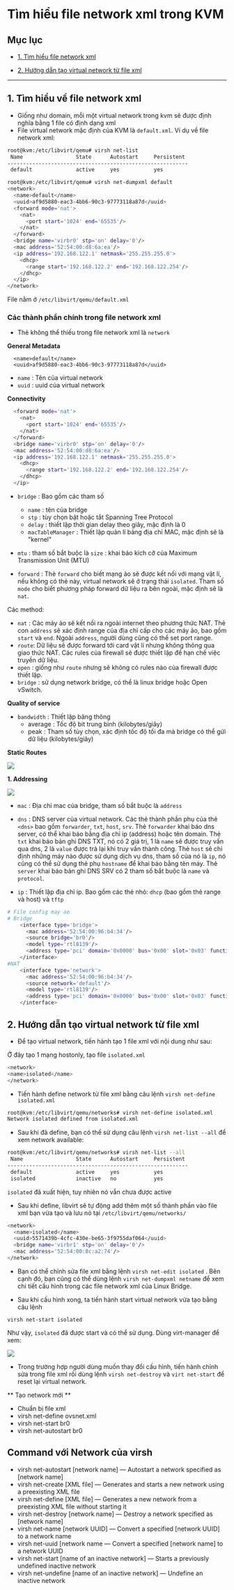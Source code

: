 # Tìm hiểu file network xml trong KVM

## Mục lục

- [1. Tìm hiểu file network xml](#gioi-thieu)

- [2. Hướng dẫn tạo virtual network từ file xml](#tao-network)

----------

## <a name="gioi-thieu"> 1. Tìm hiểu về file network xml </a>

- Giống như domain, mỗi một virtual network trong kvm sẽ được định nghĩa bằng 1 file có định dạng xml
- File virtual network mặc định của KVM là `default.xml`. Ví dụ về file network xml:
```sh
root@kvm:/etc/libvirt/qemu# virsh net-list
 Name                 State      Autostart     Persistent
----------------------------------------------------------
 default              active     yes           yes

root@kvm:/etc/libvirt/qemu# virsh net-dumpxml default
<network>
  <name>default</name>
  <uuid>af9d5880-eac3-4bb6-90c3-97773118a87d</uuid>
  <forward mode='nat'>
    <nat>
      <port start='1024' end='65535'/>
    </nat>
  </forward>
  <bridge name='virbr0' stp='on' delay='0'/>
  <mac address='52:54:00:d8:6a:ea'/>
  <ip address='192.168.122.1' netmask='255.255.255.0'>
    <dhcp>
      <range start='192.168.122.2' end='192.168.122.254'/>
    </dhcp>
  </ip>
</network>
```
File nằm ở `/etc/libvirt/qemu/default.xml`

### Các thành phần chính trong file network xml

- Thẻ không thể thiếu trong file network xml là `network`

**General Metadata**
```  
  <name>default</name>
  <uuid>af9d5880-eac3-4bb6-90c3-97773118a87d</uuid>
```
- `name` : Tên của virtual network
- `uuid` : uuid của virtual network

**Connectivity**
```sh
  <forward mode='nat'>
    <nat>
      <port start='1024' end='65535'/>
    </nat>
  </forward>
  <bridge name='virbr0' stp='on' delay='0'/>
  <mac address='52:54:00:d8:6a:ea'/>
  <ip address='192.168.122.1' netmask='255.255.255.0'>
    <dhcp>
      <range start='192.168.122.2' end='192.168.122.254'/>
    </dhcp>
  </ip>
```
- `bridge` : Bao gồm các tham số
  - `name` : tên của bridge
  - `stp` : tùy chọn bật hoặc tắt Spanning Tree Protocol
  - `delay` : thiết lập thời gian delay theo giây, mặc định là 0
  - `macTableManager` : Thiết lập quản lí bảng địa chỉ MAC, mặc định sẽ là "kernel"
  

- `mtu` : tham số bắt buộc là `size` : khai báo kích cỡ của Maximum Transmission Unit (MTU) 
- `forward` : Thẻ `forward` cho biết mạng ảo sẽ được kết nối với mạng vật lí, nếu không có thẻ này, virtual network sẽ ở trạng thái `isolated`. Tham số `mode` cho biết phương pháp forward dữ liệu ra bên ngoài, mặc định sẽ là `nat`. 

Các method:

- `nat` : Các máy ảo sẽ kết nối ra ngoài internet theo phương thức NAT. Thẻ con `address` sẽ xác định range của địa chỉ cấp cho các máy ảo, bao gồm `start` và `end`. Ngoài `address`, người dùng cũng có thể set port range.
- `route`: Dữ liệu sẽ được forward tới card vật lí nhưng không thông qua giao thức NAT. Các rules của firewall sẽ được thiết lập để hạn chế việc truyền dữ liệu.
- `open` : giống như `route` nhưng sẽ không có rules nào của firewall được thiết lập.
- `bridge` : sử dụng network bridge, có thể là linux bridge hoặc Open vSwitch.

**Quality of service**

- `bandwidth` : Thiết lập băng thông
  - average : Tốc độ bit trung bình (kilobytes/giây)
  - peak : Tham số tùy chọn, xác định tốc độ tối đa mà bridge có thể gửi dữ liệu (kilobytes/giây)

**Static Routes**

<img src="https://i.imgur.com/kVNyu3j.png">

**1. Addressing**

<img src="https://i.imgur.com/JyMwVCK.png">

- `mac` : Địa chỉ mac của bridge, tham số bắt buộc là `address`
- `dns` : DNS server của virtual network. Các thẻ thành phần phụ của thẻ `<dns>` bao gồm `forwarder`, `txt`, `host`, `srv`.
  Thẻ `forwarder` khai báo dns server, có thể khai báo bằng địa chỉ ip (address) hoặc tên domain.
  Thẻ `txt` khai báo bản ghi DNS TXT, nó có 2 giá trị, 1 là `name` sẽ được truy vấn qua dns, 2 là `value` được trả lại khi truy vấn thành công.
  Thẻ `host` sẽ chỉ định những máy nào được sử dụng dịch vụ dns, tham số của nó là `ip`, nó cũng có thể sử dụng thẻ phụ `hostname` để khai báo bằng tên máy.
  Thẻ `server` khai báo bản ghi DNS SRV có 2 tham số bắt buộc là `name` và `protocol`.

- `ip` : Thiết lập địa chỉ ip. Bao gồm các thẻ nhỏ: `dhcp` (bao gồm thẻ range và host) và `tftp`
```sh
# File config may ao
# Bridge
    <interface type='bridge'>
      <mac address='52:54:00:96:b4:34'/>
      <source bridge='br0'/>
      <model type='rtl8139'/>
      <address type='pci' domain='0x0000' bus='0x00' slot='0x03' function='0x0'/>
    </interface>
#NAT
	<interface type='network'>
      <mac address='52:54:00:96:b4:34'/>
      <source network='default'/>
      <model type='rtl8139'/>
      <address type='pci' domain='0x0000' bus='0x00' slot='0x03' function='0x0'/>
    </interface>
```

## <a name=""> 2. Hướng dẫn tạo virtual network từ file xml </a>

- Để tạo virtual network, tiến hành tạo 1 file xml với nội dung như sau:

Ở đây tạo 1 mạng hostonly, tạo file `isolated.xml`

```sh
<network>
<name>isolated</name>
</network>
```

- Tiến hành define network từ file xml bằng câu lệnh `virsh net-define isolated.xml`

```sh
root@kvm:/etc/libvirt/qemu/networks# virsh net-define isolated.xml
Network isolated defined from isolated.xml

```

- Sau khi đã define, bạn có thể sử dụng câu lệnh `virsh net-list --all` để xem network available:
```sh
root@kvm:/etc/libvirt/qemu/networks# virsh net-list --all
 Name                 State      Autostart     Persistent
----------------------------------------------------------
 default              active     yes           yes
 isolated             inactive   no            yes

```

`isolated` đã xuất hiện, tuy nhiên nó vẫn chưa được active
- Sau khi define, libvirt sẽ tự động add thêm một số thành phần vào file xml bạn vừa tạo và lưu nó tại `/etc/libvirt/qemu/networks/`
```sh
<network>
  <name>isolated</name>
  <uuid>5571439b-4cfc-430e-be65-3f9755daf064</uuid>
  <bridge name='virbr1' stp='on' delay='0'/>
  <mac address='52:54:00:8c:a2:74'/>
</network>
```

- Bạn có thể chỉnh sửa file xml bằng lệnh `virsh net-edit isolated` . Bên cạnh đó, bạn cũng có thể dùng lệnh `virsh net-dumpxml netname` để xem chi tiết cấu hình trong các file network xml của Linux Bridge.

- Sau khi cấu hình xong, ta tiến hành start virtual network vừa tạo bằng câu lệnh 

`virsh net-start isolated`

Như vậy, `isolated` đã được start và có thể sử dụng. Dùng virt-manager để xem:

![](../images/network1.png)

- Trong trường hợp người dùng muốn thay đổi cấu hình, tiến hành chỉnh sửa trong file xml rồi dùng lệnh `virsh net-destroy` và `virt net-start` để reset lại virtual network.












** Tạo network mới **
- Chuẩn bị file xml
- virsh net-define ovsnet.xml
- virsh net-start br0
- virsh net-autostart br0




## Command với Network của virsh

- virsh net-autostart [network name] — Autostart a network specified as [network name]
- virsh net-create [XML file] — Generates and starts a new network using a preexisting XML file
- virsh net-define [XML file] — Generates a new network from a preexisting XML file without starting it
- virsh net-destroy [network name] — Destroy a network specified as [network name]
- virsh net-name [network UUID] — Convert a specified [network UUID] to a network name
- virsh net-uuid [network name — Convert a specified [network name] to a network UUID
- virsh net-start [name of an inactive network] — Starts a previously undefined inactive network
- virsh net-undefine [name of an inactive network] — Undefine an inactive network
